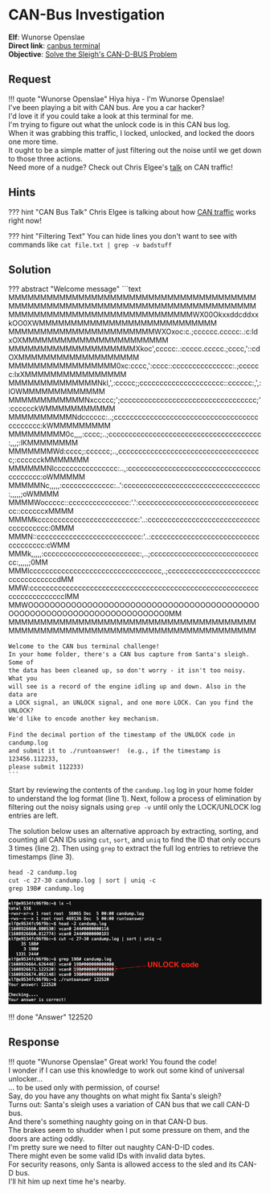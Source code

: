 # CAN-Bus Investigation

**Elf**: Wunorse Openslae<br/>
**Direct link**: [canbus terminal](https://docker2020.kringlecon.com/?challenge=canbus&id=104b0e42-dfab-4c26-91da-99ded97b9c03)<br/>
**Objective**: [Solve the Sleigh's CAN-D-BUS Problem](../objectives/o7.md)


## Request

!!! quote "Wunorse Openslae"
    Hiya hiya - I'm Wunorse Openslae!<br/>
    I've been playing a bit with CAN bus. Are you a car hacker?<br/>
    I'd love it if you could take a look at this terminal for me.<br/>
    I'm trying to figure out what the unlock code is in this CAN bus log.<br/>
    When it was grabbing this traffic, I locked, unlocked, and locked the doors one more time.<br/>
    It ought to be a simple matter of just filtering out the noise until we get down to those three actions.<br/>
    Need more of a nudge? Check out Chris Elgee's [talk](https://www.youtube.com/watch?v=96u-uHRBI0I) on CAN traffic!


## Hints

??? hint "CAN Bus Talk"
    Chris Elgee is talking about how [CAN traffic](https://www.youtube.com/watch?v=96u-uHRBI0I) works right now!

??? hint "Filtering Text"
    You can hide lines you don't want to see with commands like `cat file.txt | grep -v badstuff`


## Solution

??? abstract "Welcome message"
    ```text
    MMMMMMMMMMMMMMMMMMMMMMMMMMMMMMMMMMMMMMMMMMMMMMMMMMMMMMMMMMMMMMMMMMMMMMMMMMMMMM
    MMMMMMMMMMMMMMMMMMMMMMMMMMMMMWX00OkxxddcddxxkOO0XWMMMMMMMMMMMMMMMMMMMMMMMMMMMM
    MMMMMMMMMMMMMMMMMMMMMMMWXOxoc:c.;cccccc.ccccc:.:c:ldxOXMMMMMMMMMMMMMMMMMMMMMMM
    MMMMMMMMMMMMMMMMMMMMXkoc',ccccc:.:ccccc.ccccc.;cccc,'::cdOXMMMMMMMMMMMMMMMMMMM
    MMMMMMMMMMMMMMMMM0xc:cccc,':cccc::ccccccccccccccc:.;cccccc:lxXMMMMMMMMMMMMMMMM
    MMMMMMMMMMMMMMNkl,',:ccccc;;ccccccccccccccccccccc::cccccc:,',:lOWMMMMMMMMMMMMM
    MMMMMMMMMMMMNxccccc;';cccccccccccccccccccccccccccccccccc;':cccccckWMMMMMMMMMMM
    MMMMMMMMMMNdcccccc:..;cccccccccccccccccccccccccccccccccccccccccccc:kWMMMMMMMMM
    MMMMMMMMM0c,,,,:cccc;..;cccccccccccccccccccccccccccccccccccccc:,,,;:lKMMMMMMMM
    MMMMMMMWd:cccc;:cccccc;..,cccccccccccccccccccccccccccccccccccc;:cccccckMMMMMMM
    MMMMMMNlcccccccccccccccc:..,:ccccccccccccccccccccccccccccccccccccccccc:oWMMMMM
    MMMMMNc,,,,,:ccccccccccccc:..':cccccccccccccccccccccccccccccccccc:,,,,,;oWMMMM
    MMMMWoccccc::ccccccccccccccc:'.':cccccccccccccccccccccccccccccccc::ccccccxMMMM
    MMMMkccccccccccccccccccccccccc:'..:cccccccccccccccccccccccccccccccccccccc:0MMM
    MMMN::cccccccccccccccccccccccccc:'..:cccccccccccccccccccccccccccccccccccc:cWMM
    MMMk,,,,,:cccccccccccccccccccccccc:,..;ccccccccccccccccccccccccccccc:,,,,,;0MM
    MMMlccccccccccccccccccccccccccccccccc,.;cccccccccccccccccccccccccccccccccccdMM
    MMW:ccccccccccccccccccccccccccccccccccccccccccccccccccccccccccccccccccccccclMM
    MMWOOOOOOOOOOOOOOOOOOOOOOOOOOOOOOOOOOOOOOOOOOOOOOOOOOOOOOOOOOOOOOOOOOOOOOOO0MM
    MMMMMMMMMMMMMMMMMMMMMMMMMMMMMMMMMMMMMMMMMMMMMMMMMMMMMMMMMMMMMMMMMMMMMMMMMMMMMM

    Welcome to the CAN bus terminal challenge!
    In your home folder, there's a CAN bus capture from Santa's sleigh. Some of
    the data has been cleaned up, so don't worry - it isn't too noisy. What you
    will see is a record of the engine idling up and down. Also in the data are
    a LOCK signal, an UNLOCK signal, and one more LOCK. Can you find the UNLOCK?
    We'd like to encode another key mechanism.

    Find the decimal portion of the timestamp of the UNLOCK code in candump.log
    and submit it to ./runtoanswer!  (e.g., if the timestamp is 123456.112233,
    please submit 112233)
    ```

Start by reviewing the contents of the `candump.log` log in your home folder to understand the log format (line 1). Next, follow a process of elimination by filtering out the noisy signals using `grep -v` until only the LOCK/UNLOCK log entries are left.

The solution below uses an alternative approach by extracting, sorting, and counting all CAN IDs using `cut`, `sort`, and `uniq` to find the ID that only occurs 3 times (line 2). Then using `grep` to extract the full log entries to retrieve the timestamps (line 3).

```text linenums="1"
head -2 candump.log
cut -c 27-30 candump.log | sort | uniq -c
grep 19B# candump.log
```

![Completed](../img/hints/h7/completed.png)

!!! done "Answer"
    122520


## Response

!!! quote "Wunorse Openslae"
    Great work! You found the code!<br/>
    I wonder if I can use this knowledge to work out some kind of universal unlocker...<br/>
    ... to be used only with permission, of course!<br/>
    Say, do you have any thoughts on what might fix Santa's sleigh?<br/>
    Turns out: Santa's sleigh uses a variation of CAN bus that we call CAN-D bus.<br/>
    And there's something naughty going on in that CAN-D bus.<br/>
    The brakes seem to shudder when I put some pressure on them, and the doors are acting oddly.<br/>
    I'm pretty sure we need to filter out naughty CAN-D-ID codes.<br/>
    There might even be some valid IDs with invalid data bytes.<br/>
    For security reasons, only Santa is allowed access to the sled and its CAN-D bus.<br/>
    I'll hit him up next time he's nearby.
